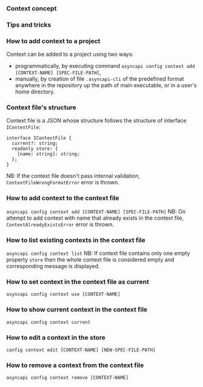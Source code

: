 ### Context concept


### Tips and tricks


### How to add context to a **project**
Context can be added to a project using two ways:
- programmatically, by executing command `asyncapi config context add [CONTEXT-NAME] [SPEC-FILE-PATH]`,
- manually, by creation of file `.asyncapi-cli` of the predefined format anywhere in the repository up the path of main executable, or in a user's home directory.

### Context file's structure
Context file is a JSON whose structure follows the structure of interface `IContextFile`:
```
interface IContextFile {
  current?: string;
  readonly store: {
    [name: string]: string;
  };
}
```
NB: If the context file doesn't pass internal validation, `ContextFileWrongFormatError` error is thrown.


### How to add context to the **context file**
`asyncapi config context add [CONTEXT-NAME] [SPEC-FILE-PATH]`
NB: On attempt to add context with name that already exists in the context file, `ContextAlreadyExistsError` error is thrown.

### How to list existing contexts in the context file
`asyncapi config context list`
NB: If context file contains only one empty property `store` then the whole context file is considered empty and corresponding message is displayed.


### How to set context in the context file as current
`asyncapi config context use [CONTEXT-NAME]`


### How to show current context in the context file
`asyncapi config context current`


### How to edit a context in the store
`config context edit [CONTEXT-NAME] [NEW-SPEC-FILE-PATH]`


### How to remove a context from the context file
`asyncapi config context remove [CONTEXT-NAME]`
